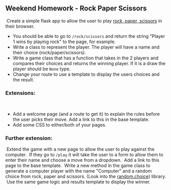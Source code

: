 ## Weekend Homework - Rock Paper Scissors
​
Create a simple flask app to allow the user to play [rock, paper, scissors](https://en.wikipedia.org/wiki/Rock_paper_scissors
) in their browser. 
- You should be able to go to `/rock/scissors` and return the string "Player 1 wins by playing rock" to the page, for example.
​
- Write a class to represent the player. The player will have a name and their choice (rock/paper/scissors).
​
- Write a game class that has a function that takes in the 2 players and compares their choices and returns the winning player. If it is a draw the player should be `None` type.
​
- Change your route to use a template to display the users choices and the result.
​
### Extensions:
​
​
- Add a welcome page (and a route to get it) to explain the rules before the user picks their move. Add a link to this in the base template.
​
- Add some CSS to either/both of your pages.
​
### Further extension:
​
 Extend the game with a new page to allow the user to play against the computer.
​
 If they go to `/play` it will take the user to a form to allow them to enter their name and choose a move from a dropdown.
​
 Add a link to this page to the base template.
​
 Write a new method in the game class to generate a computer player with the name "Computer" and a random choice from rock, paper and scissors. (Look into the [random.choice](https://docs.python.org/3/library/random.html)) library.
​
 Use the same game logic and results template to display the winner.